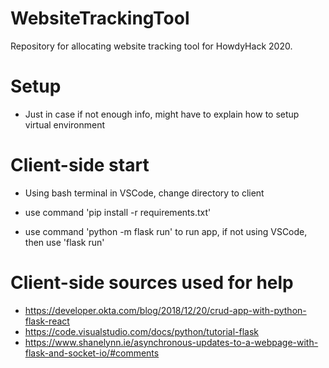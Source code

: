 # WebsiteTrackingTool
Repository for allocating website tracking tool for HowdyHack 2020.

# Setup
- Just in case if not enough info, might have to explain how to setup virtual environment

# Client-side start

- Using bash terminal in VSCode, change directory to client

- use command 'pip install -r requirements.txt'

- use command 'python -m flask run' to run app, if not using VSCode, then use 'flask run'

# Client-side sources used for help
- https://developer.okta.com/blog/2018/12/20/crud-app-with-python-flask-react
- https://code.visualstudio.com/docs/python/tutorial-flask 
- https://www.shanelynn.ie/asynchronous-updates-to-a-webpage-with-flask-and-socket-io/#comments